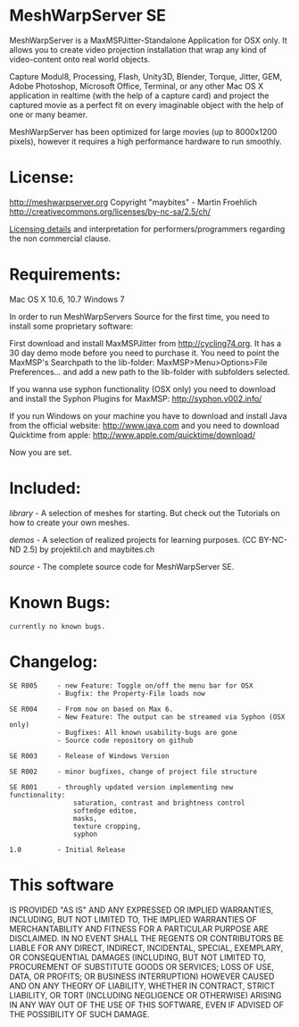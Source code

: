 
MeshWarpServer SE
=================
		
MeshWarpServer is a MaxMSPJitter-Standalone Application for OSX only. It allows you to create video projection installation that wrap any kind of video-content onto real world objects.

Capture Modul8, Processing, Flash, Unity3D, Blender, Torque,  Jitter, GEM, Adobe Photoshop, Microsoft Office, Terminal, or any other Mac OS X application in realtime (with the help of a capture card) and project the captured movie as a perfect fit on every imaginable object with the help of one or many beamer.
	
MeshWarpServer has been optimized for large movies (up to 8000x1200 pixels), however it requires a high performance hardware to run smoothly.

License:
========

http://meshwarpserver.org
Copyright "maybites" - Martin Froehlich
http://creativecommons.org/licenses/by-nc-sa/2.5/ch/
	
[Licensing details](http://meshwarpserver.org/?page_id=12) and interpretation for performers/programmers regarding the non commercial clause.

Requirements:
=============
	
Mac OS X 10.6, 10.7
Windows 7
	
In order to run MeshWarpServers Source for the first time, you need to install some proprietary software:

First download and install MaxMSPJitter from http://cycling74.org. It has a 30 day demo mode before you need to purchase it. 	You need to point the MaxMSP's Searchpath to the lib-folder: MaxMSP>Menu>Options>File Preferences… and add a new 	path to the lib-folder with subfolders selected. 

If you wanna use syphon functionality (OSX only) you need to download and install the Syphon Plugins for MaxMSP: http://syphon.v002.info/

If you run Windows on your machine you have to download and install Java from the official website: http://www.java.com and you need to download Quicktime from apple: http://www.apple.com/quicktime/download/
	
Now you are set.
	
Included:
=========

*library* - A selection of meshes for starting. But check out the Tutorials on how to create your own meshes.
	
*demos* - A selection of realized projects for learning purposes. (CC BY-NC-ND 2.5) by projektil.ch and maybites.ch

*source* - The complete source code for MeshWarpServer SE.


Known Bugs:
===========

	currently no known bugs.


Changelog:
==========

	SE R005		- new Feature: Toggle on/off the menu bar for OSX
				- Bugfix: the Property-File loads now
	
	SE R004		- From now on based on Max 6.
				- New Feature: The output can be streamed via Syphon (OSX only)
    			- Bugfixes: All known usability-bugs are gone
    			- Source code repository on github
    
	SE R003		- Release of Windows Version

	SE R002		- minor bugfixes, change of project file structure

	SE R001 	- throughly updated version implementing new functionality:
					saturation, contrast and brightness control
					softedge editoe, 
					masks, 
					texture cropping, 
					syphon
		
	1.0 		- Initial Release

This software
=============

IS PROVIDED "AS IS" AND ANY EXPRESSED OR IMPLIED WARRANTIES, INCLUDING, BUT NOT LIMITED TO, THE IMPLIED WARRANTIES OF MERCHANTABILITY AND FITNESS FOR A PARTICULAR PURPOSE ARE DISCLAIMED. IN NO EVENT SHALL THE REGENTS OR CONTRIBUTORS BE LIABLE FOR ANY DIRECT, INDIRECT, INCIDENTAL, SPECIAL, EXEMPLARY, OR CONSEQUENTIAL DAMAGES (INCLUDING, BUT NOT LIMITED TO, PROCUREMENT OF SUBSTITUTE GOODS OR SERVICES; LOSS OF USE, DATA, OR PROFITS; OR BUSINESS INTERRUPTION) HOWEVER CAUSED AND ON ANY THEORY OF LIABILITY, WHETHER IN CONTRACT, STRICT LIABILITY, OR TORT (INCLUDING NEGLIGENCE OR OTHERWISE) ARISING IN ANY WAY OUT OF THE USE OF THIS SOFTWARE, EVEN IF ADVISED OF THE POSSIBILITY OF SUCH DAMAGE.